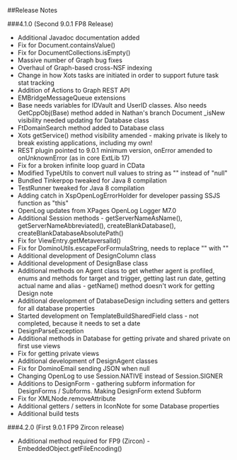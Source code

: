 ##Release Notes

###4.1.0 (Second 9.0.1 FP8 Release)  

- Additional Javadoc documentation added
- Fix for Document.containsValue()
- Fix for DocumentCollections.isEmpty()
- Massive number of Graph bug fixes
- Overhaul of Graph-based cross-NSF indexing
- Change in how Xots tasks are initiated in order to support future task stat tracking
- Addition of Actions to Graph REST API
- EMBridgeMessageQueue extensions
- Base needs variables for IDVault and UserID classes. Also needs GetCppObj(Base) method added in Nathan's branch Document _isNew visibility needed updating for Database class
- FtDomainSearch method added to Database class
- Xots getService() method visibility amended - making private is likely to break existing applications, including my own!
- REST plugin pointed to 9.0.1 minimum version, onError amended to onUnknownError (as in core ExtLib 17)
- Fix for a broken infinite loop guard in CData
- Modified TypeUtils to convert null values to string as "" instead of "null"
- Bundled Tinkerpop tweaked for Java 8 compilation
- TestRunner tweaked for Java 8 compilation
- Adding catch in XspOpenLogErrorHolder for developer passing SSJS function as "this"
- OpenLog updates from XPages OpenLog Logger M7.0
- Additional Session methods - getServerNameAsName(), getServerNameAbbreviated(), createBlankDatabase(), createBlankDatabaseAbsolutePath()
- Fix for ViewEntry.getMetaversalId()
- Fix for DominoUtils.escapeForFormulaString, needs to replace "" with "\"
- Additional development of DesignColumn class
- Additional development of DesignBase class
- Additional methods on Agent class to get whether agent is profiled, enums and methods for target and trigger, getting last run date, getting actual name and alias - getName() method doesn't work for getting Design note
- Additional development of DatabaseDesign including setters and getters for all database properties
- Started development on TemplateBuildSharedField class - not completed, because it needs to set a date
- DesignParseException
- Additional methods in Database for getting private and shared private on first use views
- Fix for getting private views
- Additional development of DesignAgent classes
- Fix for DominoEmail sending JSON when null
- Changing OpenLog to use Session.NATIVE instead of Session.SIGNER
- Additions to DesignForm - gathering subform information for DesignForms / Subforms. Making DesignForm extend Subform
- Fix for XMLNode.removeAttribute
- Additional getters / setters in IconNote for some Database properties
- Additional build tests

###4.2.0 (First 9.0.1 FP9 Zircon release)

- Additional method required for FP9 (Zircon) - EmbeddedObject.getFileEncoding()

